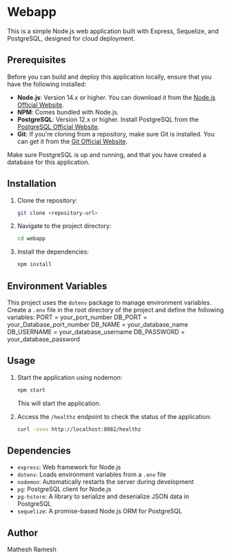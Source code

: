 # Webapp

This is a simple Node.js web application built with Express, Sequelize, and PostgreSQL, designed for cloud deployment.

## Prerequisites

Before you can build and deploy this application locally, ensure that you have the following installed:

- **Node.js**: Version 14.x or higher. You can download it from the [Node.js Official Website](https://nodejs.org/).
- **NPM**: Comes bundled with Node.js.
- **PostgreSQL**: Version 12.x or higher. Install PostgreSQL from the [PostgreSQL Official Website](https://www.postgresql.org/).
- **Git**: If you're cloning from a repository, make sure Git is installed. You can get it from the [Git Official Website](https://git-scm.com/).

Make sure PostgreSQL is up and running, and that you have created a database for this application.


## Installation

1. Clone the repository:
    ```bash
    git clone <repository-url>
    ```

2. Navigate to the project directory:
    ```bash
    cd webapp
    ```

3. Install the dependencies:
    ```bash
    npm install
    ```

## Environment Variables

This project uses the `dotenv` package to manage environment variables. Create a `.env` file in the root directory of the project and define the following variables:
        PORT = your_port_number 
        DB_PORT = your_Database_port_number
        DB_NAME = your_database_name
        DB_USERNAME = your_database_username
        DB_PASSWORD = your_database_password


## Usage

1. Start the application using nodemon:
    ```bash
    npm start
    ```
   This will start the application.

2. Access the `/healthz` endpoint to check the status of the application:
    ```bash
    curl -vvvv http://localhost:8082/healthz
    ```

## Dependencies

- `express`: Web framework for Node.js
- `dotenv`: Loads environment variables from a `.env` file
- `nodemon`: Automatically restarts the server during development
- `pg`: PostgreSQL client for Node.js
- `pg-hstore`: A library to serialize and deserialize JSON data in PostgreSQL
- `sequelize`: A promise-based Node.js ORM for PostgreSQL

## Author

Mathesh Ramesh


